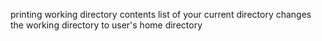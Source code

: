 printing working directory
contents list of your current directory
changes the working directory to user's home directory
